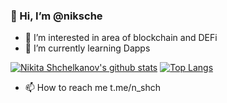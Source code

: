 <!---
niksche/niksche is a ✨ special ✨ repository because its `README.md` (this file) appears on your GitHub profile.
You can click the Preview link to take a look at your changes.
--->

### 👋 Hi, I’m @niksche
- 👀 I’m interested in area of blockchain and DEFi
- 🌱 I’m currently learning Dapps 

[![Nikita Shchelkanov's github stats](https://github-readme-stats.vercel.app/api?username=niksche&count_private=true&show_icons=true)](https://github.com/anuraghazra/github-readme-stats)
[![Top Langs](https://github-readme-stats.vercel.app/api/top-langs/?username=niksche&layout=compact)](https://github.com/anuraghazra/github-readme-stats)


- 📫 How to reach me t.me/n_shch
